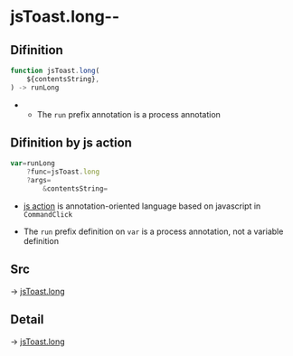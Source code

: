 # jsToast.long--

## Difinition

```js.js
function jsToast.long(
	${contentsString},
) -> runLong
```

- - The `run` prefix annotation is a process annotation


## Difinition by js action

```js.js
var=runLong
	?func=jsToast.long
	?args=
		&contentsString=
```

- [js action](#) is annotation-oriented language based on javascript in `CommandClick`

- The `run` prefix definition on `var` is a process annotation, not a variable definition

## Src

-> [jsToast.long](https://github.com/puutaro/CommandClick/blob/master/app/src/main/java/com/puutaro/commandclick/fragment_lib/terminal_fragment/js_interface/JsToast.kt#L43)

## Detail

-> [jsToast.long](https://github.com/puutaro/CommandClick/blob/master/md/developer/js_interface/details/JsToast/long.md)

